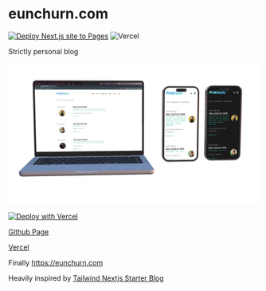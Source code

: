 # eunchurn.com

[![Deploy Next.js site to Pages](https://github.com/eunchurn/eunchurn.com/actions/workflows/nextjs.yml/badge.svg)](https://github.com/eunchurn/eunchurn.com/actions/workflows/nextjs.yml) ![Vercel](https://therealsujitk-vercel-badge.vercel.app/?app=eunchurn-com)

Strictly personal blog

![eunchurn.com](docs/eunchurn-com-device-frame.png)

[![Deploy with Vercel](https://vercel.com/button)](https://vercel.com/new/clone?repository-url=https%3A%2F%2Fgithub.com%2Feunchurn%2Feunchurn.com)

[Github Page](https://eunchurn.github.io/eunchurn.com)

[Vercel](https://eunchurn-com.vercel.app/)

Finally <https://eunchurn.com>

Heavily inspired by [Tailwind Nextjs Starter Blog](https://github.com/timlrx/tailwind-nextjs-starter-blog)
